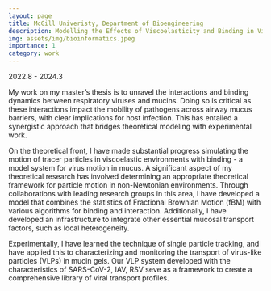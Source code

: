 ```yaml
---
layout: page
title: McGill Univeristy, Department of Bioengineering
description: Modelling the Effects of Viscoelasticity and Binding in Viral Transport Through Mucus 
img: assets/img/bioinformatics.jpeg
importance: 1
category: work
---
```

2022.8 - 2024.3

My work on my master’s thesis is to unravel the interactions and binding dynamics between respiratory viruses 
and mucins. Doing so is critical as these interactions impact the mobility of pathogens across airway mucus barriers, with 
clear implications for host infection. This has entailed a synergistic approach that bridges theoretical modeling with 
experimental work.  
  
On the theoretical front, I have made substantial progress simulating the motion of tracer particles in viscoelastic 
environments with binding - a model system for virus motion in mucus. A significant aspect of my theoretical research has 
involved determining an appropriate theoretical framework for particle motion in non-Newtonian environments. Through 
collaborations with leading research groups in this area, I have developed a model that combines the statistics of Fractional
Brownian Motion (fBM) with various algorithms for binding and interaction. Additionally, I have developed an 
infrastructure to integrate other essential mucosal transport factors, such as local heterogeneity.  
  
Experimentally, I have learned the technique of single particle tracking, and have applied this to characterizing and monitoring the transport of virus-like particles (VLPs) in mucin gels. Our VLP system developed with the characteristics of SARS-CoV-2, IAV, RSV seve as a framework to create a comprehensive library of viral transport profiles.
  
 